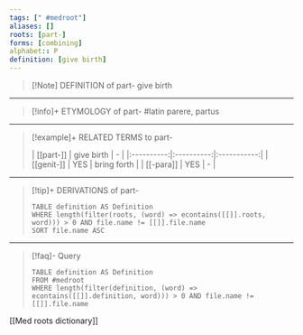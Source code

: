 ```yaml
---
tags: [" #medroot"]
aliases: []
roots: [part-]
forms: [combining]
alphabet:: P
definition: [give birth]
---
```

>[!Note] DEFINITION of part-
>give birth
_____
>[!info]+ ETYMOLOGY of part-
>#latin parere, partus
_____
>[!example]+ RELATED TERMS to part-
>
>| [[part-]]  | give birth |      -      |
|:----------:|:----------:|:-----------:|
| [[genit-]] |    YES     | bring forth |
| [[-para]]  |    YES     | -            |
_____
>[!tip]+ DERIVATIONS of part-
>```dataview
>TABLE definition AS Definition 
>WHERE length(filter(roots, (word) => econtains([[]].roots, word))) > 0 AND file.name != [[]].file.name
>SORT file.name ASC
>```
___
>[!faq]- Query
>```dataview
>TABLE definition AS Definition
>FROM #medroot
>WHERE length(filter(definition, (word) => econtains([[]].definition, word))) > 0 AND file.name != [[]].file.name
>```

[[Med roots dictionary]]